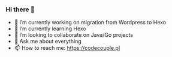 ### Hi there 👋

- 🔭 I’m currently working on migration from Wordpress to Hexo
- 🌱 I’m currently learning Hexo
- 👯 I’m looking to collaborate on Java/Go projects
- 💬 Ask me about everything 
- 📫 How to reach me: https://codecouple.pl
